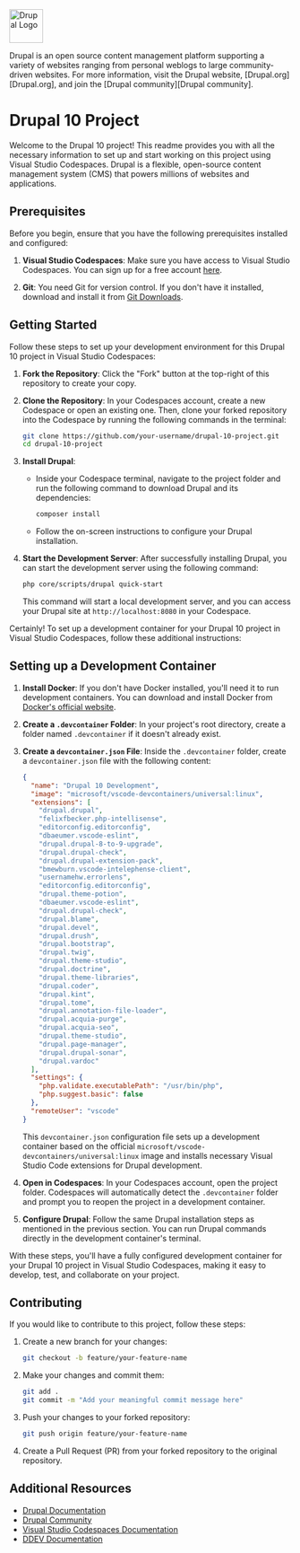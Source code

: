 <img alt="Drupal Logo" src="https://www.drupal.org/files/Wordmark_blue_RGB.png" height="60px">

Drupal is an open source content management platform supporting a variety of
websites ranging from personal weblogs to large community-driven websites. For
more information, visit the Drupal website, [Drupal.org][Drupal.org], and join
the [Drupal community][Drupal community].

# Drupal 10 Project

Welcome to the Drupal 10 project! This readme provides you with all the necessary information to set up and start working on this project using Visual Studio Codespaces. Drupal is a flexible, open-source content management system (CMS) that powers millions of websites and applications.

## Prerequisites

Before you begin, ensure that you have the following prerequisites installed and configured:

1. **Visual Studio Codespaces**: Make sure you have access to Visual Studio Codespaces. You can sign up for a free account [here](https://visualstudio.microsoft.com/services/visual-studio-codespaces/).

2. **Git**: You need Git for version control. If you don't have it installed, download and install it from [Git Downloads](https://git-scm.com/downloads).

## Getting Started

Follow these steps to set up your development environment for this Drupal 10 project in Visual Studio Codespaces:

1. **Fork the Repository**: Click the "Fork" button at the top-right of this repository to create your copy.

2. **Clone the Repository**: In your Codespaces account, create a new Codespace or open an existing one. Then, clone your forked repository into the Codespace by running the following commands in the terminal:

   ```bash
   git clone https://github.com/your-username/drupal-10-project.git
   cd drupal-10-project
   ```

3. **Install Drupal**:
   
   - Inside your Codespace terminal, navigate to the project folder and run the following command to download Drupal and its dependencies:

     ```bash
     composer install
     ```

   - Follow the on-screen instructions to configure your Drupal installation.

4. **Start the Development Server**: After successfully installing Drupal, you can start the development server using the following command:

   ```bash
   php core/scripts/drupal quick-start
   ```

   This command will start a local development server, and you can access your Drupal site at `http://localhost:8080` in your Codespace.

Certainly! To set up a development container for your Drupal 10 project in Visual Studio Codespaces, follow these additional instructions:

## Setting up a Development Container

1. **Install Docker**: If you don't have Docker installed, you'll need it to run development containers. You can download and install Docker from [Docker's official website](https://www.docker.com/get-started).

2. **Create a `.devcontainer` Folder**: In your project's root directory, create a folder named `.devcontainer` if it doesn't already exist.

3. **Create a `devcontainer.json` File**: Inside the `.devcontainer` folder, create a `devcontainer.json` file with the following content:

   ```json
   {
     "name": "Drupal 10 Development",
     "image": "microsoft/vscode-devcontainers/universal:linux",
     "extensions": [
       "drupal.drupal",
       "felixfbecker.php-intellisense",
       "editorconfig.editorconfig",
       "dbaeumer.vscode-eslint",
       "drupal.drupal-8-to-9-upgrade",
       "drupal.drupal-check",
       "drupal.drupal-extension-pack",
       "bmewburn.vscode-intelephense-client",
       "usernamehw.errorlens",
       "editorconfig.editorconfig",
       "drupal.theme-potion",
       "dbaeumer.vscode-eslint",
       "drupal.drupal-check",
       "drupal.blame",
       "drupal.devel",
       "drupal.drush",
       "drupal.bootstrap",
       "drupal.twig",
       "drupal.theme-studio",
       "drupal.doctrine",
       "drupal.theme-libraries",
       "drupal.coder",
       "drupal.kint",
       "drupal.tome",
       "drupal.annotation-file-loader",
       "drupal.acquia-purge",
       "drupal.acquia-seo",
       "drupal.theme-studio",
       "drupal.page-manager",
       "drupal.drupal-sonar",
       "drupal.vardoc"
     ],
     "settings": {
       "php.validate.executablePath": "/usr/bin/php",
       "php.suggest.basic": false
     },
     "remoteUser": "vscode"
   }
   ```

   This `devcontainer.json` configuration file sets up a development container based on the official `microsoft/vscode-devcontainers/universal:linux` image and installs necessary Visual Studio Code extensions for Drupal development.

4. **Open in Codespaces**: In your Codespaces account, open the project folder. Codespaces will automatically detect the `.devcontainer` folder and prompt you to reopen the project in a development container.

5. **Configure Drupal**: Follow the same Drupal installation steps as mentioned in the previous section. You can run Drupal commands directly in the development container's terminal.

With these steps, you'll have a fully configured development container for your Drupal 10 project in Visual Studio Codespaces, making it easy to develop, test, and collaborate on your project.


## Contributing

If you would like to contribute to this project, follow these steps:

1. Create a new branch for your changes:

   ```bash
   git checkout -b feature/your-feature-name
   ```

2. Make your changes and commit them:

   ```bash
   git add .
   git commit -m "Add your meaningful commit message here"
   ```

3. Push your changes to your forked repository:

   ```bash
   git push origin feature/your-feature-name
   ```

4. Create a Pull Request (PR) from your forked repository to the original repository.

## Additional Resources

- [Drupal Documentation](https://www.drupal.org/docs)
- [Drupal Community](https://www.drupal.org/community)
- [Visual Studio Codespaces Documentation](https://docs.microsoft.com/en-us/visualstudio/codespaces/)
- [DDEV Documentation](https://ddev.readthedocs.io/en/latest/users/quickstart/#drupal)
